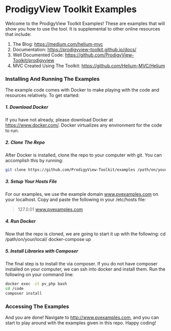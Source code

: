 # ProdigyView Toolkit Examples

Welcome to the ProdigyView Toolkit Examples! These are examples that will show you how to use the tool. It is supplemental to other online resources that include:

1. The Blog: https://medium.com/helium-mvc
2. Documentation: https://prodigyview-toolkit.github.io/docs/
3. Well Documented Code: https://github.com/ProdigyView-Toolkit/prodigyview
4. MVC Created Using The Toolkit: https://github.com/Helium-MVC/Helium

### Installing And Running The Examples

The example code comes with Docker to make playing with the code and resources relatively. To get started:

##### 1. Download Docker
If you have not already, please download Docker at https://www.docker.com/. Docker virtualizes any environment for the code to run.

##### 2. Clone The Repo
After Docker is installed, clone the repo to your computer with git. You can accomplish this by running:

```bash
git clone https://github.com/ProdigyView-Toolkit/examples /path/on/your/local/
```

##### 3. Setup Your Hosts File
For our examples, we use the example domain www.pvexamples.com on your localhost. Copy and paste the following in your /etc/hosts file:
> 127.0.01	www.pvexamples.com

##### 4. Run Docker
Now that the repo is cloned, we are going to start it up with the following:
cd /path/on/your/local/
docker-compose up

##### 5. Install Libraries with Composer 
The final step is to install the via composer. If you do not have composer installed on your computer, we can ssh into docker and install them. Run the following on your command line:
```bash
docker exec -it pv_php bash
cd /code
composer install
```

### Accessing The Examples
And you are done! Navigate to http://www.pvexamples.com, and you can start to play around with the examples given in this repo. Happy coding!

